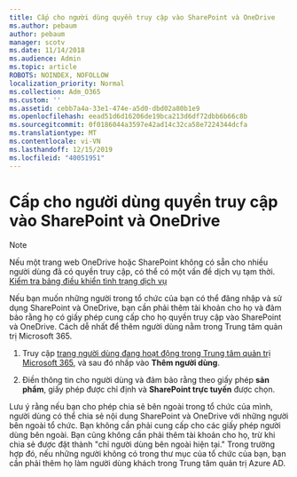 ```yaml
---
title: Cấp cho người dùng quyền truy cập vào SharePoint và OneDrive
ms.author: pebaum
author: pebaum
manager: scotv
ms.date: 11/14/2018
ms.audience: Admin
ms.topic: article
ROBOTS: NOINDEX, NOFOLLOW
localization_priority: Normal
ms.collection: Adm_O365
ms.custom: ''
ms.assetid: cebb7a4a-33e1-474e-a5d0-dbd02a80b1e9
ms.openlocfilehash: eead51d6d16206de19bca213d6df72dbb6b66c8b
ms.sourcegitcommit: 0f0186044a3597e42ad14c32ca58e7224344dcfa
ms.translationtype: MT
ms.contentlocale: vi-VN
ms.lasthandoff: 12/15/2019
ms.locfileid: "40051951"
---
```

# <a name="give-users-access-to-sharepoint-and-onedrive"></a>Cấp cho người dùng quyền truy cập vào SharePoint và OneDrive

> [!NOTE]
> Nếu một trang web OneDrive hoặc SharePoint không có sẵn cho nhiều người dùng đã có quyền truy cập, có thể có một vấn đề dịch vụ tạm thời. [Kiểm tra bảng điều khiển tình trạng dịch vụ](https://portal.office.com/adminportal/home#/servicehealth)
  
Nếu bạn muốn những người trong tổ chức của bạn có thể đăng nhập và sử dụng SharePoint và OneDrive, bạn cần phải thêm tài khoản cho họ và đảm bảo rằng họ có giấy phép cung cấp cho họ quyền truy cập vào SharePoint và OneDrive. Cách dễ nhất để thêm người dùng nằm trong Trung tâm quản trị Microsoft 365.
  
1. Truy cập [trang người dùng đang hoạt động trong Trung tâm quản trị Microsoft 365](https://portal.office.com/adminportal/home#/users), và sau đó nhấp vào **Thêm người dùng**.
    
2. Điền thông tin cho người dùng và đảm bảo rằng theo giấy phép **sản phẩm**, giấy phép được chỉ định và **SharePoint trực tuyến** được chọn. 
    
Lưu ý rằng nếu bạn cho phép chia sẻ bên ngoài trong tổ chức của mình, người dùng có thể chia sẻ nội dung SharePoint và OneDrive với những người bên ngoài tổ chức. Bạn không cần phải cung cấp cho các giấy phép người dùng bên ngoài. Bạn cũng không cần phải thêm tài khoản cho họ, trừ khi chia sẻ được đặt thành "chỉ người dùng bên ngoài hiện tại." Trong trường hợp đó, nếu những người không có trong thư mục của tổ chức của bạn, bạn cần phải thêm họ làm người dùng khách trong Trung tâm quản trị Azure AD.
  

